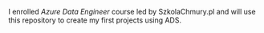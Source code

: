 I enrolled *Azure Data Engineer* course led by SzkolaChmury.pl and will use this repository to create my first projects using ADS.
